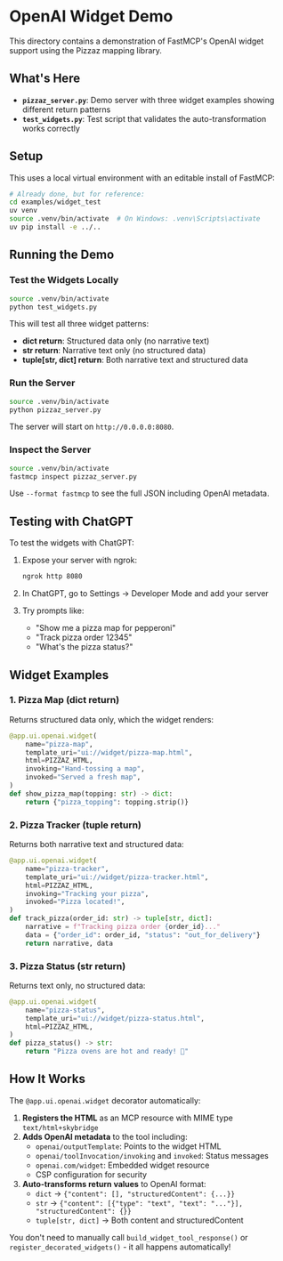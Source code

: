 # OpenAI Widget Demo

This directory contains a demonstration of FastMCP's OpenAI widget support using the Pizzaz mapping library.

## What's Here

- **`pizzaz_server.py`**: Demo server with three widget examples showing different return patterns
- **`test_widgets.py`**: Test script that validates the auto-transformation works correctly

## Setup

This uses a local virtual environment with an editable install of FastMCP:

```bash
# Already done, but for reference:
cd examples/widget_test
uv venv
source .venv/bin/activate  # On Windows: .venv\Scripts\activate
uv pip install -e ../..
```

## Running the Demo

### Test the Widgets Locally

```bash
source .venv/bin/activate
python test_widgets.py
```

This will test all three widget patterns:
- **dict return**: Structured data only (no narrative text)
- **str return**: Narrative text only (no structured data)
- **tuple[str, dict] return**: Both narrative text and structured data

### Run the Server

```bash
source .venv/bin/activate
python pizzaz_server.py
```

The server will start on `http://0.0.0.0:8080`.

### Inspect the Server

```bash
source .venv/bin/activate
fastmcp inspect pizzaz_server.py
```

Use `--format fastmcp` to see the full JSON including OpenAI metadata.

## Testing with ChatGPT

To test the widgets with ChatGPT:

1. Expose your server with ngrok:
   ```bash
   ngrok http 8080
   ```

2. In ChatGPT, go to Settings → Developer Mode and add your server

3. Try prompts like:
   - "Show me a pizza map for pepperoni"
   - "Track pizza order 12345"
   - "What's the pizza status?"

## Widget Examples

### 1. Pizza Map (dict return)

Returns structured data only, which the widget renders:

```python
@app.ui.openai.widget(
    name="pizza-map",
    template_uri="ui://widget/pizza-map.html",
    html=PIZZAZ_HTML,
    invoking="Hand-tossing a map",
    invoked="Served a fresh map",
)
def show_pizza_map(topping: str) -> dict:
    return {"pizza_topping": topping.strip()}
```

### 2. Pizza Tracker (tuple return)

Returns both narrative text and structured data:

```python
@app.ui.openai.widget(
    name="pizza-tracker",
    template_uri="ui://widget/pizza-tracker.html",
    html=PIZZAZ_HTML,
    invoking="Tracking your pizza",
    invoked="Pizza located!",
)
def track_pizza(order_id: str) -> tuple[str, dict]:
    narrative = f"Tracking pizza order {order_id}..."
    data = {"order_id": order_id, "status": "out_for_delivery"}
    return narrative, data
```

### 3. Pizza Status (str return)

Returns text only, no structured data:

```python
@app.ui.openai.widget(
    name="pizza-status",
    template_uri="ui://widget/pizza-status.html",
    html=PIZZAZ_HTML,
)
def pizza_status() -> str:
    return "Pizza ovens are hot and ready! 🍕"
```

## How It Works

The `@app.ui.openai.widget` decorator automatically:

1. **Registers the HTML** as an MCP resource with MIME type `text/html+skybridge`
2. **Adds OpenAI metadata** to the tool including:
   - `openai/outputTemplate`: Points to the widget HTML
   - `openai/toolInvocation/invoking` and `invoked`: Status messages
   - `openai.com/widget`: Embedded widget resource
   - CSP configuration for security
3. **Auto-transforms return values** to OpenAI format:
   - `dict` → `{"content": [], "structuredContent": {...}}`
   - `str` → `{"content": [{"type": "text", "text": "..."}], "structuredContent": {}}`
   - `tuple[str, dict]` → Both content and structuredContent

You don't need to manually call `build_widget_tool_response()` or `register_decorated_widgets()` - it all happens automatically!
